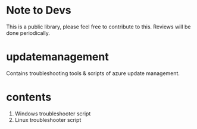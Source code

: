 # Note to Devs
This is a public library, please feel free to contribute to this.
Reviews will be done periodically.

# updatemanagement
Contains troubleshooting tools &amp; scripts of azure update management.

# contents
1. Windows troubleshooter script 
2. Linux troubleshooter script
